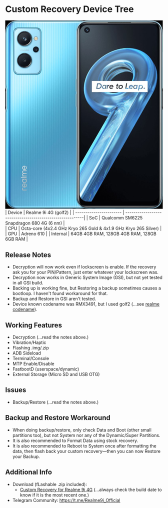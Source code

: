# Custom Recovery Device Tree
![Realme 9i](https://github.com/cd-Spidey/Random/blob/main/screenshots/realme_9i.jpg)
| Device                  | Realme 9i 4G (golf2)                                            |
| ----------------------- | ---------------------------------------------------------|
| SoC                     | Qualcomm SM6225 Snapdragon 680 4G (6 nm)                      |      
| CPU                     | Octa-core (4x2.4 GHz Kryo 265 Gold & 4x1.9 GHz Kryo 265 Silver)  |
| GPU                     | Adreno 610                                             |
| Internal                | 64GB 4GB RAM, 128GB 4GB RAM, 128GB 6GB RAM                 |

## Release Notes
- Decryption will now work even if lockscreen is enable. If the recovery ask you for your PIN/Pattern, just enter whatever your lockscreen was.
- Decryption now works in Generic System Image (GSI), but not yet tested in all GSI build.
- Backing up is working fine, but Restoring a backup sometimes causes a bootloop. I haven't found workaround for that.
- Backup and Restore in GSI aren't tested.
- Device known codename was RMX3491, but I used golf2 (...see [realme codename](https://gist.github.com/techyminati/61325feaa61526e098a124b89ddb4d15)).

## Working Features
- Decryption (...read the notes above.)
- Vibration/Haptic 
- Flashing .img/.zip
- ADB Sideload
- Terminal/Console
- MTP Enable/Disable
- FastbootD (userspace/dynamic)
- External Storage (Micro SD and USB OTG)

## Issues
- Backup/Restore (...read the notes above.)

## Backup and Restore Workaround
- When doing backup/restore, only check Data and Boot (other small partitions too), but not System nor any of the Dynamic/Super Partitions.
- It is also recommended to Format Data using stock recovery.
- It is also recommended to Reboot to System once after formatting the data, then flash back your custom recovery—then you can now Restore your Backup.

## Additional Info
- Download (fLashable .zip included):
  - [Custom Recovery for Realme 9i 4G](https://github.com/cd-Crypton/custom_recovery_tree_realme_RMX3491/releases) (...always check the build date to know if it is the most recent one.)
- Telegram Community: https://t.me/Realme9i_Official
